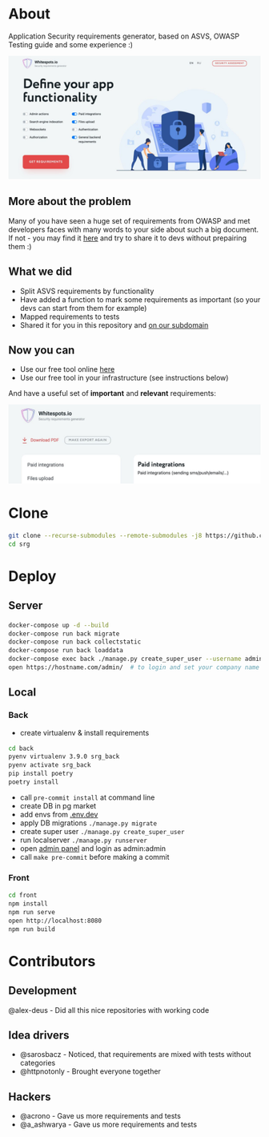 # About
Application Security requirements generator, based on ASVS, OWASP Testing guide and some experience :)

![App homescreen](/images/requirements.png?raw=true "App homescreen")

## More about the problem
Many of you have seen a huge set of requirements from OWASP and met developers faces with many words to your side about such a big document.
If not - you may find it [here](https://owasp.org/www-pdf-archive/OWASP_Application_Security_Verification_Standard_4.0-en.pdf) and try to share it to devs without prepairing them :)

## What we did
- Split ASVS requirements by functionality
- Have added a function to mark some requirements as important (so your devs can start from them for example)
- Mapped requirements to tests
- Shared it for you in this repository and [on our subdomain](https://requirements.whitespots.io/en)

## Now you can
- Use our free tool online [here](https://requirements.whitespots.io/en)
- Use our free tool in your infrastructure (see instructions below)

And have a useful set of **important** and **relevant** requirements:

![pdf](/images/pdf_download.png?raw=true "pdf")

# Clone
```bash
git clone --recurse-submodules --remote-submodules -j8 https://github.com/Whitespots-OU/security-requirements-generator.git srg && \
cd srg
```

# Deploy
## Server
```bash
docker-compose up -d --build
docker-compose run back migrate
docker-compose run back collectstatic
docker-compose run back loaddata
docker-compose exec back ./manage.py create_super_user --username admin --password PASSWORD
open https://hostname.com/admin/  # to login and set your company name
```

## Local
### Back
- create virtualenv & install requirements
```bash
cd back
pyenv virtualenv 3.9.0 srg_back
pyenv activate srg_back
pip install poetry
poetry install
```
- call `pre-commit install` at command line
- create DB in pg market
- add envs from [.env.dev](back/.env.dev)
- apply DB migrations `./manage.py migrate`
- create super user `./manage.py create_super_user`
- run localserver `./manage.py runserver`
- open [admin panel](http://localhost:8000/admin/) and login as admin:admin
- call `make pre-commit` before making a commit

### Front
```bash
cd front
npm install
npm run serve
open http://localhost:8080
npm run build
```


# Contributors

## Development
@alex-deus - Did all this nice repositories with working code

## Idea drivers
- @sarosbacz - Noticed, that requirements are mixed with tests without categories
- @httpnotonly - Brought everyone together

## Hackers
- @acrono - Gave us more requirements and tests
- @a_ashwarya - Gave us more requirements and tests
